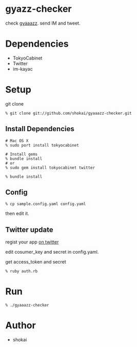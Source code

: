 gyazz-checker
=============

check [gyaaazz](https://github.com/shokai/gyaaazz). send IM and tweet.


Dependencies
============

* TokyoCabinet
* Twitter
* im-kayac


Setup
=====

git clone

    % git clone git://github.com/shokai/gyaaazz-checker.git


Install Dependencies
--------------------

    # Mac OS X
    % sudo port install tokyocabinet
  
    # Install gems
    % bundle install
    # or
    % sudo gem install tokyocabinet twitter

    % bundle install


Config
------

    % cp sample.config.yaml config.yaml

then edit it.

Twitter update
--------------

regist your app [on twitter](http://twitter.com/apps/new)

edit cosumer_key and secret in config.yaml.

get access_token and secret

    % ruby auth.rb


Run
===

    % ./gyaaazz-checker

Author
======

* shokai